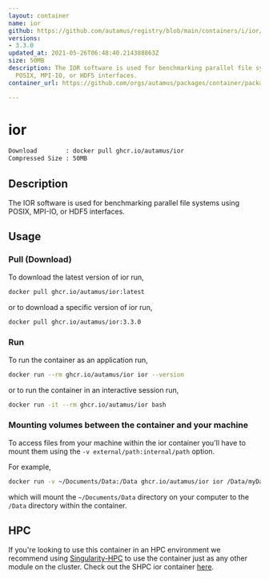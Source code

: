 ```yaml
---
layout: container
name: ior
github: https://github.com/autamus/registry/blob/main/containers/i/ior/spack.yaml
versions:
- 3.3.0
updated_at: 2021-05-26T06:48:40.214388863Z
size: 50MB
description: The IOR software is used for benchmarking parallel file systems using
  POSIX, MPI-IO, or HDF5 interfaces.
container_url: https://github.com/orgs/autamus/packages/container/package/ior

---
```

# ior
```bash 
Download        : docker pull ghcr.io/autamus/ior
Compressed Size : 50MB
```

## Description
The IOR software is used for benchmarking parallel file systems using POSIX, MPI-IO, or HDF5 interfaces.

## Usage
### Pull (Download)
To download the latest version of ior run,

```bash
docker pull ghcr.io/autamus/ior:latest
```

or to download a specific version of ior run,

```bash
docker pull ghcr.io/autamus/ior:3.3.0
```
### Run
To run the container as an application run,
```bash
docker run --rm ghcr.io/autamus/ior ior --version
```

or to run the container in an interactive session run,
```bash
docker run -it --rm ghcr.io/autamus/ior bash
```

### Mounting volumes between the container and your machine
To access files from your machine within the ior container you'll have to mount them using the `-v external/path:internal/path` option.

For example,
```bash
docker run -v ~/Documents/Data:/Data ghcr.io/autamus/ior ior /Data/myData.csv
```
which will mount the `~/Documents/Data` directory on your computer to the `/Data` directory within the container.

## HPC
If you're looking to use this container in an HPC environment we recommend using [Singularity-HPC](https://singularity-hpc.readthedocs.io) to use the container just as any other module on the cluster. Check out the SHPC ior container [here](https://singularityhub.github.io/singularity-hpc/r/ghcr.io-autamus-ior/).